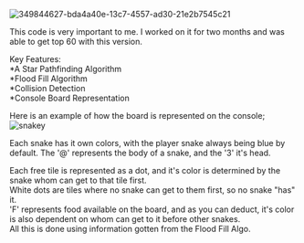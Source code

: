 ![349844627-bda4a40e-13c7-4557-ad30-21e2b7545c21](https://github.com/user-attachments/assets/a0f64758-c22a-4727-a6d7-2b4f48e584ac)  

This code is very important to me.
I worked on it for two months and was able to get top 60 with this version.

Key Features:  
*A Star Pathfinding Algorithm  
*Flood Fill Algorithm  
*Collision Detection  
*Console Board Representation  

Here is an example of how the board is represented on the console;  
![snakey](https://github.com/user-attachments/assets/131bc56e-0ff1-40d0-a1fe-8dc4ef8ca703)  

Each snake has it own colors, with the player snake always being blue by default. 
The '@' represents the body of a snake, and the '3' it's head.  

Each free tile is represented as a dot, and it's color is determined by the snake whom can get to that tile first.  
White dots are tiles where no snake can get to them first, so no snake "has" it.  
'F' represents food available on the board, and as you can deduct, it's color is also dependent on whom can get to it before other snakes.  
All this is done using information gotten from the Flood Fill Algo.


